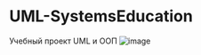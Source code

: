 # UML-SystemsEducation
 Учебный проект UML и ООП
![image](https://user-images.githubusercontent.com/62895333/163684223-a61bcb54-b1a0-4e92-ac43-208ba7eb473f.png)
